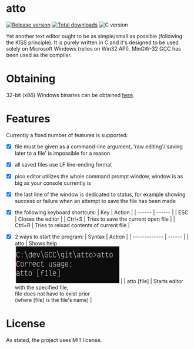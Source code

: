 # atto

[![Release version](https://img.shields.io/github/v/release/makuke1234/atto?display_name=release&include_prereleases)](https://github.com/makuke1234/atto/releases/latest)
[![Total downloads](https://img.shields.io/github/downloads/makuke1234/atto/total)](https://github.com/makuke1234/atto/releases)
![C version](https://img.shields.io/badge/version-C99-blue.svg)

Yet another text editor ought to be as simple/small as possible (following the KISS principle). It is purely written in C and
it's designed to be used solely on Microsoft Windows (relies on Win32 API). MinGW-32 GCC has been used as the compiler.


# Obtaining

32-bit (x86) Windows binaries can be obtained [here](https://github.com/makuke1234/atto/releases).


# Features

Currently a fixed number of features is supported:
- [x] file must be given as a command-line argument, 'raw editing'/'saving later to a file' is impossible for a reason
- [x] all saved files use LF line-ending format
- [x] pico editor utilizes the whole command prompt window, window is as big as your console currently is
- [x] the last line of the window is dedicated to status, for example showing success or failure when an attempt to save the file has been made
- [x] the following keyboard shortcuts:
	| Key    | Action |
	| ------ | ------ |
	| ESC    | Closes the editor |
	| Ctrl+S | Tries to save the current open file |
	| Ctrl+R | Tries to reload contents of current file |
- [x] 2 ways to start the program:
	| Syntax        | Action |
	| ------------- | ------ |
	| atto          | Shows help<br>![help image](./images/help.PNG) |
	| atto \[file\] | Starts editor with the specified file,<br>file does not have to exist prior<br>(where \[file\] is the file's name) |


# License

As stated, the project uses MIT license.

